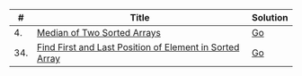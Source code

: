 | #        | Title                        | Solution                           |
| -------- | ---------------------------- | ---------------------------------- |
| 4.       | [Median of Two Sorted Arrays][median-of-two-sorted-arrays]                              | [Go](median_of_two_sorted_arrays.go)    |
| 34.      | [Find First and Last Position of Element in Sorted Array][find-first-and-last-position] | [Go](find_first_and_last_position.go)   |

[median-of-two-sorted-arrays]: https://leetcode.com/problems/median-of-two-sorted-arrays/
[find-first-and-last-position]: https://leetcode.com/problems/find-first-and-last-position-of-element-in-sorted-array/